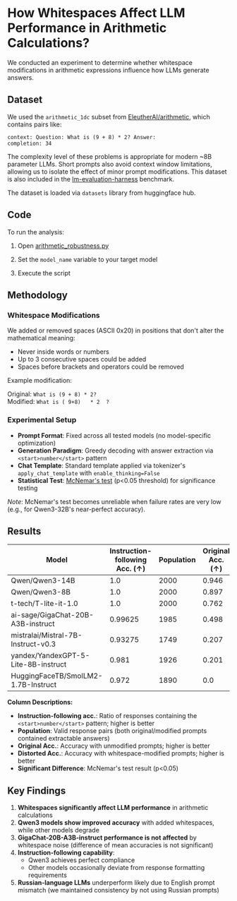 # How Whitespaces Affect LLM Performance in Arithmetic Calculations?

We conducted an experiment to determine whether whitespace modifications in arithmetic expressions influence how LLMs generate answers.

## Dataset

We used the `arithmetic_1dc` subset from [EleutherAI/arithmetic](https://huggingface.co/datasets/EleutherAI/arithmetic), which contains pairs like:

```
context: Question: What is (9 + 8) * 2? Answer:
completion: 34
```

The complexity level of these problems is appropriate for modern ~8B parameter LLMs. Short prompts also avoid context window limitations, allowing us to isolate the effect of minor prompt modifications. This dataset is also included in the [lm-evaluation-harness](https://github.com/EleutherAI/lm-evaluation-harness/tree/main/lm_eval/tasks/arithmetic) benchmark.

The dataset is loaded via `datasets` library from huggingface hub.

## Code

To run the analysis:

1) Open [arithmetic_robustness.py](arithmetic_robustness.py)

2) Set the `model_name` variable to your target model

3) Execute the script


## Methodology

### Whitespace Modifications

We added or removed spaces (ASCII 0x20) in positions that don't alter the mathematical meaning:
- Never inside words or numbers
- Up to 3 consecutive spaces could be added
- Spaces before brackets and operators could be removed

Example modification:

Original: `What is (9 + 8) * 2?`  
Modified: `What is ( 9+8)   * 2  ?`

### Experimental Setup

- **Prompt Format**: Fixed across all tested models (no model-specific optimization)
- **Generation Paradigm**: Greedy decoding with answer extraction via `<start>number</start>` pattern
- **Chat Template**: Standard template applied via tokenizer's `apply_chat_template` with `enable_thinking=False`
- **Statistical Test**: [McNemar's test](https://en.wikipedia.org/wiki/McNemar%27s_test) (p<0.05 threshold) for significance testing

*Note*: McNemar's test becomes unreliable when failure rates are very low (e.g., for Qwen3-32B's near-perfect accuracy).

## Results

| Model                                  | Instruction-following Acc. (↑) | Population | Original Acc. (↑) | Distorted Acc. (↑) | Significant Difference |
|----------------------------------------|----------------------------|------------|---------------|----------------|------------------------|
| Qwen/Qwen3-14B                         | 1.0                        | 2000       | 0.946         | 0.964          | True                   |
| Qwen/Qwen3-8B                          | 1.0                        | 2000       | 0.897         | 0.939          | True                   |
| t-tech/T-lite-it-1.0                   | 1.0                        | 2000       | 0.762         | 0.676          | True                   |
| ai-sage/GigaChat-20B-A3B-instruct      | 0.99625                    | 1985       | 0.498         | 0.507          | False                  |
| mistralai/Mistral-7B-Instruct-v0.3     | 0.93275                    | 1749       | 0.207         | 0.189          | True                   |
| yandex/YandexGPT-5-Lite-8B-instruct    | 0.981                      | 1926       | 0.201         | 0.088          | True                   |
| HuggingFaceTB/SmolLM2-1.7B-Instruct    | 0.972                      | 1890       | 0.0           | 0.0            | True                   |

**Column Descriptions:**
- **Instruction-following acc.**: Ratio of responses containing the `<start>number</start>` pattern; higher is better
- **Population**: Valid response pairs (both original/modified prompts contained extractable answers)
- **Original Acc.**: Accuracy with unmodified prompts; higher is better
- **Distorted Acc.**: Accuracy with whitespace-modified prompts; higher is better
- **Significant Difference**: McNemar's test result (p<0.05)

## Key Findings

1. **Whitespaces significantly affect LLM performance** in arithmetic calculations
2. **Qwen3 models show improved accuracy** with added whitespaces, while other models degrade
3. **GigaChat-20B-A3B-instruct performance is not affected** by whitespace noise (difference of mean accuracies is not significant)
4. **Instruction-following capability**:
   - Qwen3 achieves perfect compliance
   - Other models occasionally deviate from response formatting requirements
5. **Russian-language LLMs** underperform likely due to English prompt mismatch (we maintained consistency by not using Russian prompts)

   
